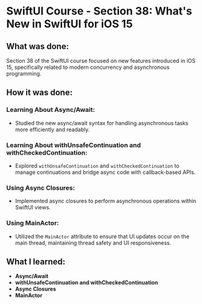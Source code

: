 # SwiftUI Course - Section 38: What's New in SwiftUI for iOS 15

## What was done:
Section 38 of the SwiftUI course focused on new features introduced in iOS 15, specifically related to modern concurrency and asynchronous programming.

## How it was done:
### Learning About Async/Await:
- Studied the new async/await syntax for handling asynchronous tasks more efficiently and readably.

### Learning About withUnsafeContinuation and withCheckedContinuation:
- Explored `withUnsafeContinuation` and `withCheckedContinuation` to manage continuations and bridge async code with callback-based APIs.

### Using Async Closures:
- Implemented async closures to perform asynchronous operations within SwiftUI views.

### Using MainActor:
- Utilized the `MainActor` attribute to ensure that UI updates occur on the main thread, maintaining thread safety and UI responsiveness.

## What I learned:
- **Async/Await**
- **withUnsafeContinuation and withCheckedContinuation**
- **Async Closures**
- **MainActor**

